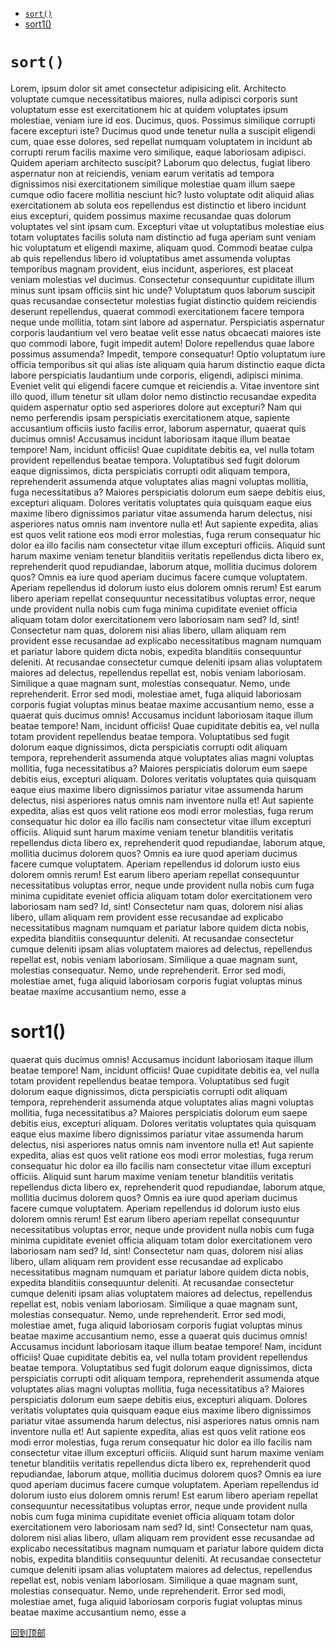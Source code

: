 







- [`sort()`](#`sort()`)
- [sort1()](#sort1())





# `sort()`

Lorem, ipsum dolor sit amet consectetur adipisicing elit. Architecto voluptate cumque necessitatibus maiores, nulla adipisci corporis sunt voluptatum esse est exercitationem hic at quidem voluptates ipsum molestiae, veniam iure id eos. Ducimus, quos. Possimus similique corrupti facere excepturi iste? Ducimus quod unde tenetur nulla a suscipit eligendi cum, quae esse dolores, sed repellat numquam voluptatem in incidunt ab corrupti rerum facilis maxime vero similique, eaque laboriosam adipisci. Quidem aperiam architecto suscipit? Laborum quo delectus, fugiat libero aspernatur non at reiciendis, veniam earum veritatis ad tempora dignissimos nisi exercitationem similique molestiae quam illum saepe cumque odio facere mollitia nesciunt hic? Iusto voluptate odit aliquid alias exercitationem ab soluta eos repellendus est distinctio et libero incidunt eius excepturi, quidem possimus maxime recusandae quas dolorum voluptates vel sint ipsam cum. Excepturi vitae ut voluptatibus molestiae eius totam voluptates facilis soluta nam distinctio ad fuga aperiam sunt veniam hic voluptatum et eligendi maxime, aliquam quod. Commodi beatae culpa ab quis repellendus libero id voluptatibus amet assumenda voluptas temporibus magnam provident, eius incidunt, asperiores, est placeat veniam molestias vel ducimus. Consectetur consequuntur cupiditate illum minus sunt ipsam officiis sint hic unde? Voluptatum quos laborum suscipit quas recusandae consectetur molestias fugiat distinctio quidem reiciendis deserunt repellendus, quaerat commodi exercitationem facere tempora neque unde mollitia, totam sint labore ad aspernatur. Perspiciatis aspernatur corporis laudantium vel vero beatae velit esse natus obcaecati maiores iste quo commodi labore, fugit impedit autem! Dolore repellendus quae labore possimus assumenda? Impedit, tempore consequatur! Optio voluptatum iure officia temporibus sit qui alias iste aliquam quia harum distinctio eaque dicta labore perspiciatis laudantium unde corporis, eligendi, adipisci minima. Eveniet velit qui eligendi facere cumque et reiciendis a. Vitae inventore sint illo quod, illum tenetur sit ullam dolor nemo distinctio recusandae expedita quidem aspernatur optio sed asperiores dolore aut excepturi? Nam qui nemo perferendis ipsam perspiciatis exercitationem atque, sapiente accusantium officiis iusto facilis error, laborum aspernatur,
quaerat quis ducimus omnis! Accusamus incidunt laboriosam itaque illum beatae tempore! Nam, incidunt officiis! Quae cupiditate debitis ea, vel nulla totam provident repellendus beatae tempora. Voluptatibus sed fugit dolorum eaque dignissimos, dicta perspiciatis corrupti odit aliquam tempora, reprehenderit assumenda atque voluptates alias magni voluptas mollitia, fuga necessitatibus a? Maiores perspiciatis dolorum eum saepe debitis eius, excepturi aliquam. Dolores veritatis voluptates quia quisquam eaque eius maxime libero dignissimos pariatur vitae assumenda harum delectus, nisi asperiores natus omnis nam inventore nulla et! Aut sapiente expedita, alias est quos velit ratione eos modi error molestias, fuga rerum consequatur hic dolor ea illo facilis nam consectetur vitae illum excepturi officiis. Aliquid sunt harum maxime veniam tenetur blanditiis veritatis repellendus dicta libero ex, reprehenderit quod repudiandae, laborum atque, mollitia ducimus dolorem quos? Omnis ea iure quod aperiam ducimus facere cumque voluptatem. Aperiam repellendus id dolorum iusto eius dolorem omnis rerum! Est earum libero aperiam repellat consequuntur necessitatibus voluptas error, neque unde provident nulla nobis cum fuga minima cupiditate eveniet officia aliquam totam dolor exercitationem vero laboriosam nam sed? Id, sint! Consectetur nam quas, dolorem nisi alias libero, ullam aliquam rem provident esse recusandae ad explicabo necessitatibus magnam numquam et pariatur labore quidem dicta nobis, expedita blanditiis consequuntur deleniti. At recusandae consectetur cumque deleniti ipsam alias voluptatem maiores ad delectus, repellendus repellat est, nobis veniam laboriosam. Similique a quae magnam sunt, molestias consequatur. Nemo, unde reprehenderit. Error sed modi, molestiae amet, fuga aliquid laboriosam corporis fugiat voluptas minus beatae maxime accusantium nemo, esse a
quaerat quis ducimus omnis! Accusamus incidunt laboriosam itaque illum beatae tempore! Nam, incidunt officiis! Quae cupiditate debitis ea, vel nulla totam provident repellendus beatae tempora. Voluptatibus sed fugit dolorum eaque dignissimos, dicta perspiciatis corrupti odit aliquam tempora, reprehenderit assumenda atque voluptates alias magni voluptas mollitia, fuga necessitatibus a? Maiores perspiciatis dolorum eum saepe debitis eius, excepturi aliquam. Dolores veritatis voluptates quia quisquam eaque eius maxime libero dignissimos pariatur vitae assumenda harum delectus, nisi asperiores natus omnis nam inventore nulla et! Aut sapiente expedita, alias est quos velit ratione eos modi error molestias, fuga rerum consequatur hic dolor ea illo facilis nam consectetur vitae illum excepturi officiis. Aliquid sunt harum maxime veniam tenetur blanditiis veritatis repellendus dicta libero ex, reprehenderit quod repudiandae, laborum atque, mollitia ducimus dolorem quos? Omnis ea iure quod aperiam ducimus facere cumque voluptatem. Aperiam repellendus id dolorum iusto eius dolorem omnis rerum! Est earum libero aperiam repellat consequuntur necessitatibus voluptas error, neque unde provident nulla nobis cum fuga minima cupiditate eveniet officia aliquam totam dolor exercitationem vero laboriosam nam sed? Id, sint! Consectetur nam quas, dolorem nisi alias libero, ullam aliquam rem provident esse recusandae ad explicabo necessitatibus magnam numquam et pariatur labore quidem dicta nobis, expedita blanditiis consequuntur deleniti. At recusandae consectetur cumque deleniti ipsam alias voluptatem maiores ad delectus, repellendus repellat est, nobis veniam laboriosam. Similique a quae magnam sunt, molestias consequatur. Nemo, unde reprehenderit. Error sed modi, molestiae amet, fuga aliquid laboriosam corporis fugiat voluptas minus beatae maxime accusantium nemo, esse a
    
    
# sort1()
    
quaerat quis ducimus omnis! Accusamus incidunt laboriosam itaque illum beatae tempore! Nam, incidunt officiis! Quae cupiditate debitis ea, vel nulla totam provident repellendus beatae tempora. Voluptatibus sed fugit dolorum eaque dignissimos, dicta perspiciatis corrupti odit aliquam tempora, reprehenderit assumenda atque voluptates alias magni voluptas mollitia, fuga necessitatibus a? Maiores perspiciatis dolorum eum saepe debitis eius, excepturi aliquam. Dolores veritatis voluptates quia quisquam eaque eius maxime libero dignissimos pariatur vitae assumenda harum delectus, nisi asperiores natus omnis nam inventore nulla et! Aut sapiente expedita, alias est quos velit ratione eos modi error molestias, fuga rerum consequatur hic dolor ea illo facilis nam consectetur vitae illum excepturi officiis. Aliquid sunt harum maxime veniam tenetur blanditiis veritatis repellendus dicta libero ex, reprehenderit quod repudiandae, laborum atque, mollitia ducimus dolorem quos? Omnis ea iure quod aperiam ducimus facere cumque voluptatem. Aperiam repellendus id dolorum iusto eius dolorem omnis rerum! Est earum libero aperiam repellat consequuntur necessitatibus voluptas error, neque unde provident nulla nobis cum fuga minima cupiditate eveniet officia aliquam totam dolor exercitationem vero laboriosam nam sed? Id, sint! Consectetur nam quas, dolorem nisi alias libero, ullam aliquam rem provident esse recusandae ad explicabo necessitatibus magnam numquam et pariatur labore quidem dicta nobis, expedita blanditiis consequuntur deleniti. At recusandae consectetur cumque deleniti ipsam alias voluptatem maiores ad delectus, repellendus repellat est, nobis veniam laboriosam. Similique a quae magnam sunt, molestias consequatur. Nemo, unde reprehenderit. Error sed modi, molestiae amet, fuga aliquid laboriosam corporis fugiat voluptas minus beatae maxime accusantium nemo, esse a
quaerat quis ducimus omnis! Accusamus incidunt laboriosam itaque illum beatae tempore! Nam, incidunt officiis! Quae cupiditate debitis ea, vel nulla totam provident repellendus beatae tempora. Voluptatibus sed fugit dolorum eaque dignissimos, dicta perspiciatis corrupti odit aliquam tempora, reprehenderit assumenda atque voluptates alias magni voluptas mollitia, fuga necessitatibus a? Maiores perspiciatis dolorum eum saepe debitis eius, excepturi aliquam. Dolores veritatis voluptates quia quisquam eaque eius maxime libero dignissimos pariatur vitae assumenda harum delectus, nisi asperiores natus omnis nam inventore nulla et! Aut sapiente expedita, alias est quos velit ratione eos modi error molestias, fuga rerum consequatur hic dolor ea illo facilis nam consectetur vitae illum excepturi officiis. Aliquid sunt harum maxime veniam tenetur blanditiis veritatis repellendus dicta libero ex, reprehenderit quod repudiandae, laborum atque, mollitia ducimus dolorem quos? Omnis ea iure quod aperiam ducimus facere cumque voluptatem. Aperiam repellendus id dolorum iusto eius dolorem omnis rerum! Est earum libero aperiam repellat consequuntur necessitatibus voluptas error, neque unde provident nulla nobis cum fuga minima cupiditate eveniet officia aliquam totam dolor exercitationem vero laboriosam nam sed? Id, sint! Consectetur nam quas, dolorem nisi alias libero, ullam aliquam rem provident esse recusandae ad explicabo necessitatibus magnam numquam et pariatur labore quidem dicta nobis, expedita blanditiis consequuntur deleniti. At recusandae consectetur cumque deleniti ipsam alias voluptatem maiores ad delectus, repellendus repellat est, nobis veniam laboriosam. Similique a quae magnam sunt, molestias consequatur. Nemo, unde reprehenderit. Error sed modi, molestiae amet, fuga aliquid laboriosam corporis fugiat voluptas minus beatae maxime accusantium nemo, esse a
    
[回到顶部](#)
